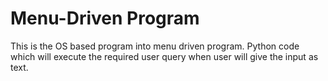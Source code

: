 <!DOCTYPE html>
<html lang="en" dir="ltr">
  <head>
    <meta charset="utf-8">
    <title>Python: OS based Menu-Driven </title>
  </head>
  <body>
    <h1>Menu-Driven Program</h1>
    <p>This is the  OS based program into menu driven program. 
Python code which will execute the required user query when user will give the input as text.
</p>
  </body>
</html>
